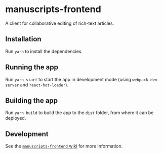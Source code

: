 # manuscripts-frontend

A client for collaborative editing of rich-text articles.

## Installation

Run `yarn` to install the dependencies.

## Running the app

Run `yarn start` to start the app in development mode (using `webpack-dev-server` and `react-hot-loader`).

## Building the app

Run `yarn build` to build the app to the `dist` folder, from where it can be deployed.

## Development

See the [`manuscripts-frontend` wiki](https://gitlab.com/mpapp-private/manuscripts-frontend/wikis/) for more information.
